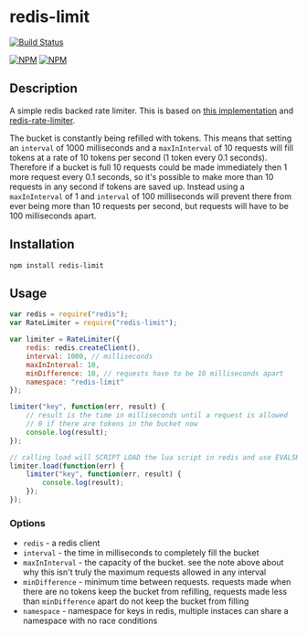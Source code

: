 # redis-limit
[![Build Status](https://travis-ci.org/lausan/redis-limit.svg?branch=master)](https://travis-ci.org/lausan/redis-limit)

[![NPM](https://nodei.co/npm/redis-limit.png?downloads=true&downloadRank=true)](https://nodei.co/npm/redis-limit/)
[![NPM](https://nodei.co/npm-dl/redis-limit.png?months=6&height=3)](https://nodei.co/npm/redis-limit/)


## Description
A simple redis backed rate limiter. This is based on [this implementation](https://github.com/classdojo/rolling-rate-limiter) and [redis-rate-limiter](https://github.com/TabDigital/redis-rate-limiter).

The bucket is constantly being refilled with tokens. This means that setting an `interval` of 1000 milliseconds and a `maxInInterval` of 10 requests will fill tokens at a rate of 10 tokens per second (1 token every 0.1 seconds). Therefore if a bucket is full 10 requests could be made immediately then 1 more request every 0.1 seconds, so it's possible to make more than 10 requests in any second if tokens are saved up. Instead using a `maxInInterval` of 1 and `interval` of 100 milliseconds will prevent there from ever being more than 10 requests per second, but requests will have to be 100 milliseconds apart.

## Installation

```
npm install redis-limit
```

## Usage

```javascript
var redis = require("redis");
var RateLimiter = require("redis-limit");

var limiter = RateLimiter({
    redis: redis.createClient(),
    interval: 1000, // milliseconds
    maxInInterval: 10,
    minDifference: 10, // requests have to be 10 milliseconds apart
    namespace: "redis-limit"
});

limiter("key", function(err, result) {
    // result is the time in milliseconds until a request is allowed
    // 0 if there are tokens in the bucket now
    console.log(result);
});

// calling load will SCRIPT LOAD the lua script in redis and use EVALSHA for much better performance
limiter.load(function(err) {
    limiter("key", function(err, result) {
        console.log(result);
    });
});
```

### Options
- `redis` - a redis client
- `interval` - the time in milliseconds to completely fill the bucket
- `maxInInterval` - the capacity of the bucket. see the note above about why this isn't truly the maximum requests allowed in any interval
- `minDifference` - minimum time between requests. requests made when there are no tokens keep the bucket from refilling, requests made less than `minDifference` apart do not keep the bucket from filling
- `namespace` - namespace for keys in redis, multiple instaces can share a namespace with no race conditions